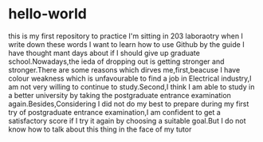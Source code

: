 # hello-world
this is my first repository to practice
I'm sitting in 203 laboraotry when I write down these words
I want to learn how to use Github by the guide
I have thought mant days about if I should give up graduate school.Nowadays,the ieda of dropping out is getting stronger and stronger.There are some reasons which dirves me,first,beacuse I have colour weakness which is unfavourable to find a job in Electrical industry,I am not very willing to continue to study.Second,I think I am able to study in a better university by taking the postgraduate entrance examination again.Besides,Considering I did not do my best to prepare during my first try of postgraduate entrance examination,I am confident to get a satisfactory score if I try it again by choosing a suitable goal.But I do not know how to talk about this thing in the face of my tutor
